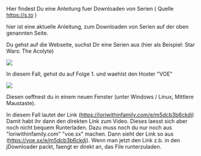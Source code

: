 Hier findest Du eine Anleitung fuer Downloaden von Serien ( Quelle https://s.to )

hier ist eine aktuelle Anleitung, zum Downloaden von Serien auf der oben genannten Seite.

Du gehst auf die Webseite, suchst Dir eine Serien aus (hier als Beispiel: Star Wars: The Acolyte)

<img src="https://wolke.unixbox.at/s/LpL8H2XXbFByMfK/preview"></img> 

In diesem Fall, gehst du auf Folge 1. und waehlst den Hoster "VOE"

<img src="https://wolke.unixbox.at/s/5ybByn5DQrKEKc7/preview"></img>

Diesen oeffnest du in einem neuen Fenster (unter Windows / Linux, Mittlere Maustaste).

In diesem Fall lautet der Link (https://loriwithinfamily.com/e/m5dcb3b6ckdj)
Damit habt ihr dann den direkten Link zum Video. Dieses laesst sich aber noch nicht bequem Runterladen. Dazu muss noch du nur noch aus "loriwithinfamily.com" "voe.sx" machen. Dann sieht der Link so aus (https://voe.sx/e/m5dcb3b6ckdj). Wenn man jetzt den Link z.b. in den jDownloader packt, faengt er direkt an, das File runterzuladen.